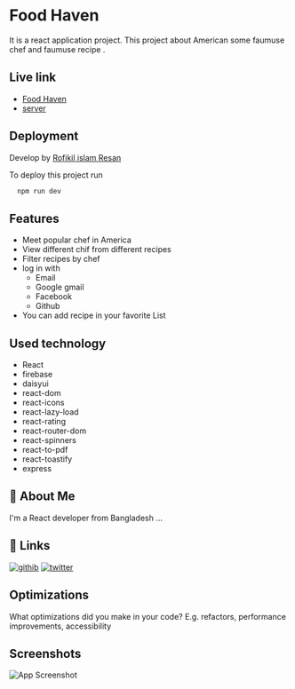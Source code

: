 # Food Haven

It is a react application project. This project about American some faumuse chef and faumuse recipe .

## Live link

- [Food Haven](https://food-haven-6f3c8.web.app)
- [server](https://food-heven-server-resan6231-gmailcom.vercel.app/)

## Deployment

Develop by [Rofikil islam Resan](https://github.com/rofikul-resan)

To deploy this project run

```bash
  npm run dev
```

## Features

- Meet popular chef in America
- View different chif from different recipes
- Filter recipes by chef
- log in with
  - Email
  - Google gmail
  - Facebook
  - Github
- You can add recipe in your favorite List

## Used technology

- React
- firebase
- daisyui
- react-dom
- react-icons
- react-lazy-load
- react-rating
- react-router-dom
- react-spinners
- react-to-pdf
- react-toastify
- express

## 🚀 About Me

I'm a React developer from Bangladesh ...

## 🔗 Links

[![githib](https://img.shields.io/badge/my_portfolio-000?style=for-the-badge&logo=ko-fi&logoColor=white)](https://github.com/rofikul-resan)
[![twitter](https://img.shields.io/badge/twitter-1DA1F2?style=for-the-badge&logo=twitter&logoColor=white)](https://twitter.com/)

## Optimizations

What optimizations did you make in your code? E.g. refactors, performance improvements, accessibility

## Screenshots

![App Screenshot](./food-haven-6f3c8.web.app_.png)
